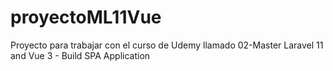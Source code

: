 # proyectoML11Vue
Proyecto para trabajar con el curso de Udemy llamado 02-Master Laravel 11 and Vue 3 - Build SPA Application

